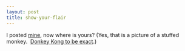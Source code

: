 ```yaml
---
layout: post
title: show-your-flair
---
```

I posted
[mine](http://tools.osherove.com/DesktopModules/SimpleGallery/SlideShowPopup.aspx?PortalID=6&ItemID=67&Border=White&sb=DateApproved&sd=DESC),
now where is yours? (Yes, that is a picture of a stuffed monkey. 
[Donkey Kong to be
exact](http://www.mandolux.com/archive/2005/1213.html).)
